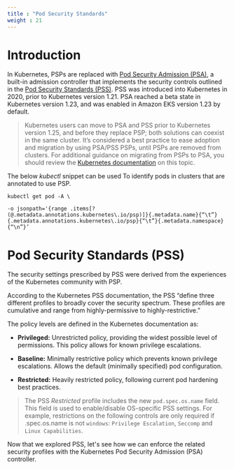 ```yaml
---
title : "Pod Security Standards"
weight : 21
---
```


# Introduction

In Kubernetes, PSPs are replaced with [Pod Security Admission (PSA)](https://kubernetes.io/docs/concepts/security/pod-security-admission/), a built-in admission controller that implements the security controls outlined in the [Pod Security Standards (PSS)](https://kubernetes.io/docs/concepts/security/pod-security-standards/). PSS was introduced into Kubernetes in 2020, prior to Kubernetes version 1.21. PSA reached a beta state in Kubernetes version 1.23, and was enabled in Amazon EKS version 1.23 by default.

> Kubernetes users can move to PSA and PSS prior to Kubernetes version 1.25, and before they replace PSP; both solutions can coexist in the same cluster. It’s considered a best practice to ease adoption and migration by using PSA/PSS  PSPs, until PSPs are removed from clusters. For additional guidance on migrating from PSPs to PSA, you should review the [Kubernetes documentation](https://kubernetes.io/docs/tasks/configure-pod-container/migrate-from-psp/) on this topic.

The below *kubectl* snippet can be used To identify pods in clusters that are annotated to use PSP.

```
kubectl get pod -A \

-o jsonpath='{range .items[?(@.metadata.annotations.kubernetes\.io/psp)]}{.metadata.name}{“\t”}{.metadata.annotations.kubernetes\.io/psp}{“\t”}{.metadata.namespace}{“\n”}’
```

# Pod Security Standards (PSS)

The security settings prescribed by PSS were derived from the experiences of the Kubernetes community with PSP.

According to the Kubernetes PSS documentation, the PSS “define three different profiles to broadly cover the security spectrum. These profiles are cumulative and range from highly-permissive to highly-restrictive.”

The policy levels are defined in the Kubernetes documentation as:

- __Privileged:__ Unrestricted policy, providing the widest possible level of permissions. This policy allows for known privilege escalations.

- __Baseline:__ Minimally restrictive policy which prevents known privilege escalations. Allows the default (minimally specified) pod configuration.

- __Restricted:__ Heavily restricted policy, following current pod hardening best practices.

> The PSS *Restricted* profile includes the new `pod.spec.os.name` field. This field is used to enable/disable OS-specific PSS settings. For example, restrictions on the following controls are only required if .spec.os.name is not `windows`: `Privilege Escalation`, `Seccomp` and `Linux Capabilities`.

Now that we explored PSS, let's see how we can enforce the related security profiles with the Kubernetes Pod Security Admission (PSA) controller.